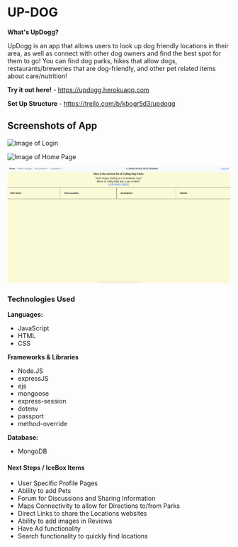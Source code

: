 # UP-DOG

**What's UpDogg?** 

UpDogg is an app that allows users to look up dog friendly locations in their area, as well as connect with other dog owners and find the best spot for them to go! You can find dog parks, hikes that allow dogs, restaurants/breweries that are dog-friendly, and other pet related items about care/nutrition!

**Try it out here!** - https://updogg.herokuapp.com

**Set Up Structure** - https://trello.com/b/kbogr5d3/updogg

## Screenshots of App
![Image of Login](/images/login.png)

![Image of Home Page](/images/home.png)

![Image of Park List](/images/park.png)

### Technologies Used 
**Languages:**
* JavaScript
* HTML
* CSS

**Frameworks & Libraries**
* Node.JS
* expressJS
* ejs
* mongoose
* express-session
* dotenv
* passport
* method-override

**Database:**
* MongoDB
#### Next Steps / IceBox Items
- User Specific Profile Pages
- Ability to add Pets
- Forum for Discussions and Sharing Information
- Maps Connectivity to allow for Directions to/from Parks
- Direct Links to share the Locations websites
- Ability to add images in Reviews
- Have Ad functionality
- Search functionality to quickly find locations
